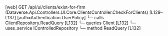 [web] GET /api/ui/clients/exist-for-firm  (Dataverse.Api.Controllers.UI.Core.ClientsController.CheckForClients)  [L129–L137] [auth=Authentication.UserPolicy]
  └─ calls ClientRepository.ReadQuery [L132]
  └─ queries Client [L132]
  └─ uses_service IControlledRepository<Client>
    └─ method ReadQuery [L132]

